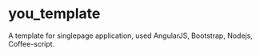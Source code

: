 you_template
============

A template for singlepage application, used AngularJS, Bootstrap, Nodejs, Coffee-script.
